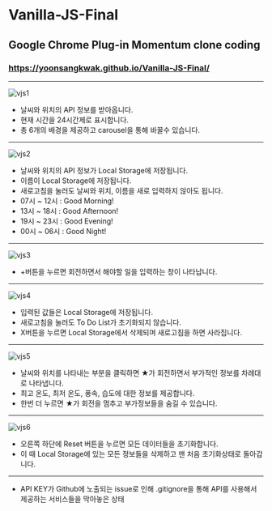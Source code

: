 # Vanilla-JS-Final
## Google Chrome Plug-in Momentum clone coding
### https://yoonsangkwak.github.io/Vanilla-JS-Final/

---
![vjs1](https://user-images.githubusercontent.com/67727981/95671957-9a53f600-0bd7-11eb-9a8f-324c459feea9.png)
- 날씨와 위치의 API 정보를 받아옵니다.
- 현재 시간을 24시간제로 표시합니다.
- 총 6개의 배경을 제공하고 carousel을 통해 바꿀수 있습니다.
---
![vjs2](https://user-images.githubusercontent.com/67727981/95671958-9b852300-0bd7-11eb-931b-efb016f40998.png)
- 날씨와 위치의 API 정보가 Local Storage에 저장됩니다.
- 이름이 Local Storage에 저장됩니다.
- 새로고침을 눌러도 날씨와 위치, 이름을 새로 입력하지 않아도 됩니다.
- 07시 ~ 12시 : Good Morning!
- 13시 ~ 18시 : Good Afternoon!
- 19시 ~ 23시 : Good Evening!
- 00시 ~ 06시 : Good Night!
---
![vjs3](https://user-images.githubusercontent.com/67727981/95671959-9c1db980-0bd7-11eb-8b24-31ba7eba3b6f.png)
- +버튼을 누르면 회전하면서 해야할 일을 입력하는 창이 나타납니다.
---
![vjs4](https://user-images.githubusercontent.com/67727981/95671960-9cb65000-0bd7-11eb-981d-e016563e74b5.png)
- 입력된 값들은 Local Storage에 저장됩니다.
- 새로고침을 눌러도 To Do List가 초기화되지 않습니다.
- X버튼을 누르면 Local Storage에서 삭제되며 새로고침을 하면 사라집니다.
---
![vjs5](https://user-images.githubusercontent.com/67727981/95671961-9d4ee680-0bd7-11eb-9123-51a18e6f36ad.png)
- 날씨와 위치를 나타내는 부분을 클릭하면 ★가 회전하면서 부가적인 정보를 차례대로 나타냅니다.
- 최고 온도, 최저 온도, 풍속, 습도에 대한 정보를 제공합니다.
- 한번 더 누르면 ★가 회전을 멈추고 부가정보들을 숨길 수 있습니다.
---
![vjs6](https://user-images.githubusercontent.com/67727981/95671962-9de77d00-0bd7-11eb-93fa-e992a4c35f10.png)
- 오른쪽 하단에 Reset 버튼을 누르면 모든 데이터들을 초기화합니다.
- 이 때 Local Storage에 있는 모든 정보들을 삭제하고 맨 처음 초기화상태로 돌아갑니다.
---
- API KEY가 Github에 노출되는 issue로 인해 .gitignore을 통해 API를 사용해서 제공하는 서비스들을 막아놓은 상태
